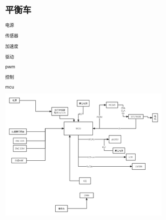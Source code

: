 # 平衡车

电源

传感器

加速度

驱动

pwm

控制

mcu

![平衡车项目流程图.png](笔记本/技术笔记/项目笔记%204e5a7/平衡车%20631fa/平衡车项目流程图.png)